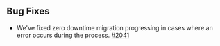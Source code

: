 ## Bug Fixes
- We've fixed zero downtime migration progressing in cases where an error occurs during the process. [#2041](https://github.com/kyma-project/api-gateway/pull/2041)